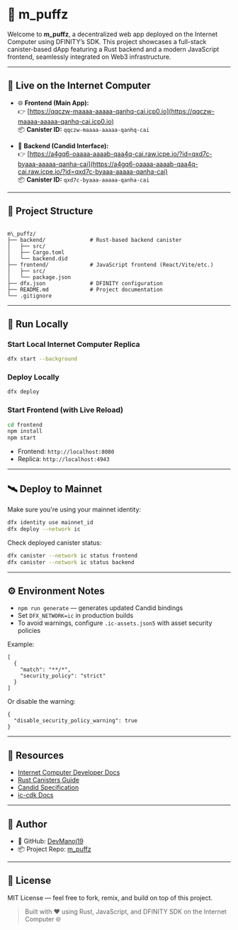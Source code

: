 # 🌟 m_puffz

Welcome to **m_puffz**, a decentralized web app deployed on the Internet Computer using DFINITY’s SDK. This project showcases a full-stack canister-based dApp featuring a Rust backend and a modern JavaScript frontend, seamlessly integrated on Web3 infrastructure.

---

## 🚀 Live on the Internet Computer

- 🌐 **Frontend (Main App):**  
  👉 [https://qqczw-maaaa-aaaaa-qanhq-cai.icp0.io](https://qqczw-maaaa-aaaaa-qanhq-cai.icp0.io)  
  📦 **Canister ID:** `qqczw-maaaa-aaaaa-qanhq-cai`

- 📡 **Backend (Candid Interface):**  
  👉 [https://a4gq6-oaaaa-aaaab-qaa4q-cai.raw.icpe.io/?id=qxd7c-byaaa-aaaaa-qanha-cai](https://a4gq6-oaaaa-aaaab-qaa4q-cai.raw.icpe.io/?id=qxd7c-byaaa-aaaaa-qanha-cai)  
  📦 **Canister ID:** `qxd7c-byaaa-aaaaa-qanha-cai`

---

## 📁 Project Structure

```

m\_puffz/
├── backend/              # Rust-based backend canister
│   ├── src/
│   ├── Cargo.toml
│   └── backend.did
├── frontend/             # JavaScript frontend (React/Vite/etc.)
│   ├── src/
│   └── package.json
├── dfx.json              # DFINITY configuration
├── README.md             # Project documentation
└── .gitignore

````

---

## 🧪 Run Locally

### Start Local Internet Computer Replica
```bash
dfx start --background
````

### Deploy Locally

```bash
dfx deploy
```

### Start Frontend (with Live Reload)

```bash
cd frontend
npm install
npm start
```

* Frontend: `http://localhost:8080`
* Replica: `http://localhost:4943`

---

## 🛰 Deploy to Mainnet

Make sure you're using your mainnet identity:

```bash
dfx identity use mainnet_id
dfx deploy --network ic
```

Check deployed canister status:

```bash
dfx canister --network ic status frontend
dfx canister --network ic status backend
```

---

## ⚙️ Environment Notes

* `npm run generate` — generates updated Candid bindings
* Set `DFX_NETWORK=ic` in production builds
* To avoid warnings, configure `.ic-assets.json5` with asset security policies

Example:

```json5
[
  {
    "match": "**/*",
    "security_policy": "strict"
  }
]
```

Or disable the warning:

```json5
{
  "disable_security_policy_warning": true
}
```

---

## 🔗 Resources

* [Internet Computer Developer Docs](https://internetcomputer.org/docs/current/developer-docs/)
* [Rust Canisters Guide](https://internetcomputer.org/docs/current/developer-docs/backend/rust/)
* [Candid Specification](https://internetcomputer.org/docs/current/developer-docs/backend/candid/)
* [ic-cdk Docs](https://docs.rs/ic-cdk)

---

## 👤 Author

* 🧑 GitHub: [DevManoj19](https://github.com/DevManoj19)
* 📦 Project Repo: [m\_puffz](https://github.com/DevManoj19/m_puffz)

---

## 📜 License

MIT License — feel free to fork, remix, and build on top of this project.

> Built with ❤️ using Rust, JavaScript, and DFINITY SDK on the Internet Computer 🌐

```
